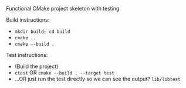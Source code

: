 Functional CMake project skeleton with testing

Build instructions:
  - `mkdir build; cd build`
  - `cmake ..`
  - `cmake --build .`

Test instructions:
  - (Build the project)
  - `ctest` OR `cmake --build . --target test`
  - ...OR just run the test directly so we can see the output? `lib/libtest`

